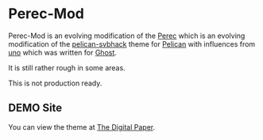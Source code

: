 # Perec-Mod

Perec-Mod is an evolving modification of the [Perec](https://github.com/ggimse/perec) which is an evolving modification of the [pelican-svbhack](https://github.com/giulivo/pelican-svbhack) theme for [Pelican](http://getpelican.com) with influences from [uno](https://github.com/daleanthony/uno) which was written for [Ghost](http://www.ghost.org). 

It  is still rather rough in some areas.

This is not production ready.

## DEMO Site

You can view the theme at [The Digital Paper](http://chiragjn.github.io/blog/).


